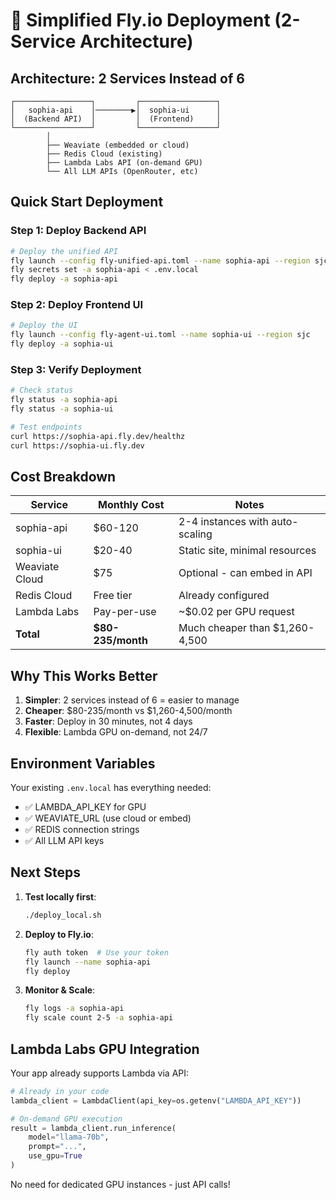 # 🚀 Simplified Fly.io Deployment (2-Service Architecture)

## Architecture: 2 Services Instead of 6

```
┌─────────────────┐         ┌─────────────────┐
│   sophia-api    │────────▶│  sophia-ui      │
│  (Backend API)  │         │  (Frontend)     │
└─────────────────┘         └─────────────────┘
        │
        ├── Weaviate (embedded or cloud)
        ├── Redis Cloud (existing)
        ├── Lambda Labs API (on-demand GPU)
        └── All LLM APIs (OpenRouter, etc)
```

## Quick Start Deployment

### Step 1: Deploy Backend API
```bash
# Deploy the unified API
fly launch --config fly-unified-api.toml --name sophia-api --region sjc
fly secrets set -a sophia-api < .env.local
fly deploy -a sophia-api
```

### Step 2: Deploy Frontend UI
```bash
# Deploy the UI
fly launch --config fly-agent-ui.toml --name sophia-ui --region sjc  
fly deploy -a sophia-ui
```

### Step 3: Verify Deployment
```bash
# Check status
fly status -a sophia-api
fly status -a sophia-ui

# Test endpoints
curl https://sophia-api.fly.dev/healthz
curl https://sophia-ui.fly.dev
```

## Cost Breakdown

| Service | Monthly Cost | Notes |
|---------|-------------|--------|
| sophia-api | $60-120 | 2-4 instances with auto-scaling |
| sophia-ui | $20-40 | Static site, minimal resources |
| Weaviate Cloud | $75 | Optional - can embed in API |
| Redis Cloud | Free tier | Already configured |
| Lambda Labs | Pay-per-use | ~$0.02 per GPU request |
| **Total** | **$80-235/month** | Much cheaper than $1,260-4,500 |

## Why This Works Better

1. **Simpler**: 2 services instead of 6 = easier to manage
2. **Cheaper**: $80-235/month vs $1,260-4,500/month
3. **Faster**: Deploy in 30 minutes, not 4 days
4. **Flexible**: Lambda GPU on-demand, not 24/7

## Environment Variables

Your existing `.env.local` has everything needed:
- ✅ LAMBDA_API_KEY for GPU
- ✅ WEAVIATE_URL (use cloud or embed)
- ✅ REDIS connection strings
- ✅ All LLM API keys

## Next Steps

1. **Test locally first**:
   ```bash
   ./deploy_local.sh
   ```

2. **Deploy to Fly.io**:
   ```bash
   fly auth token  # Use your token
   fly launch --name sophia-api
   fly deploy
   ```

3. **Monitor & Scale**:
   ```bash
   fly logs -a sophia-api
   fly scale count 2-5 -a sophia-api
   ```

## Lambda Labs GPU Integration

Your app already supports Lambda via API:
```python
# Already in your code
lambda_client = LambdaClient(api_key=os.getenv("LAMBDA_API_KEY"))

# On-demand GPU execution
result = lambda_client.run_inference(
    model="llama-70b",
    prompt="...",
    use_gpu=True
)
```

No need for dedicated GPU instances - just API calls!